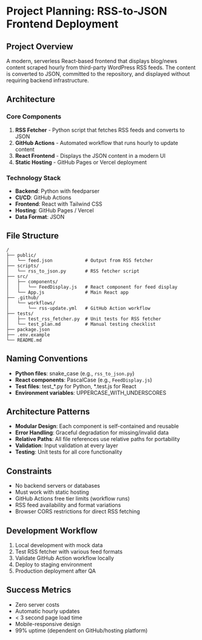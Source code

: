 # Project Planning: RSS-to-JSON Frontend Deployment

## Project Overview
A modern, serverless React-based frontend that displays blog/news content scraped hourly from third-party WordPress RSS feeds. The content is converted to JSON, committed to the repository, and displayed without requiring backend infrastructure.

## Architecture

### Core Components
1. **RSS Fetcher** - Python script that fetches RSS feeds and converts to JSON
2. **GitHub Actions** - Automated workflow that runs hourly to update content
3. **React Frontend** - Displays the JSON content in a modern UI
4. **Static Hosting** - GitHub Pages or Vercel deployment

### Technology Stack
- **Backend**: Python with feedparser
- **CI/CD**: GitHub Actions
- **Frontend**: React with Tailwind CSS
- **Hosting**: GitHub Pages / Vercel
- **Data Format**: JSON

## File Structure
```
/
├── public/
│   └── feed.json            # Output from RSS fetcher
├── scripts/
│   └── rss_to_json.py       # RSS fetcher script
├── src/
│   ├── components/
│   │   └── FeedDisplay.js   # React component for feed display
│   └── App.js               # Main React app
├── .github/
│   └── workflows/
│       └── rss-update.yml   # GitHub Action workflow
├── tests/
│   ├── test_rss_fetcher.py  # Unit tests for RSS fetcher
│   └── test_plan.md         # Manual testing checklist
├── package.json
├── .env.example
└── README.md
```

## Naming Conventions
- **Python files**: snake_case (e.g., `rss_to_json.py`)
- **React components**: PascalCase (e.g., `FeedDisplay.js`)
- **Test files**: test_*.py for Python, *.test.js for React
- **Environment variables**: UPPERCASE_WITH_UNDERSCORES

## Architecture Patterns
- **Modular Design**: Each component is self-contained and reusable
- **Error Handling**: Graceful degradation for missing/invalid data
- **Relative Paths**: All file references use relative paths for portability
- **Validation**: Input validation at every layer
- **Testing**: Unit tests for all core functionality

## Constraints
- No backend servers or databases
- Must work with static hosting
- GitHub Actions free tier limits (workflow runs)
- RSS feed availability and format variations
- Browser CORS restrictions for direct RSS fetching

## Development Workflow
1. Local development with mock data
2. Test RSS fetcher with various feed formats
3. Validate GitHub Action workflow locally
4. Deploy to staging environment
5. Production deployment after QA

## Success Metrics
- Zero server costs
- Automatic hourly updates
- < 3 second page load time
- Mobile-responsive design
- 99% uptime (dependent on GitHub/hosting platform)